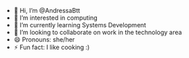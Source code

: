 - 👋 Hi, I’m @AndressaBtt
- 👀 I’m interested in computing
- 🌱 I’m currently learning Systems Development
- 💞️ I’m looking to collaborate on work in the technology area
- 😄 Pronouns: she/her
- ⚡ Fun fact: I like cooking :)

<!---
AndressaBtt/AndressaBtt is a ✨ special ✨ repository because its `README.md` (this file) appears on your GitHub profile.
You can click the Preview link to take a look at your changes.
--->

